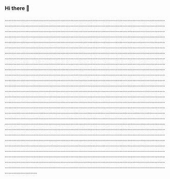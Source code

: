 ### Hi there 👋

.........................................................................................................................................................................................................................................................................................................................................................................................................................................................................................................................................................................................................................................................................................................................................................................................................................................................................................................................................................................................................................................................................................................................................................................................................................................................................................................................................................................................................................................................................................................................................................................................................................................................................................................................................................................................................................................................................................................................................................................................................................................................................................................................................................................................................................................................................................................................................................................................................................................................................................................................................................................................................................................................................................................................................................................................................................................................................................................................................................................................................................................................................................................................................................................................................................................................................................................................................................................................................................................................................................................................................................................................................................................
